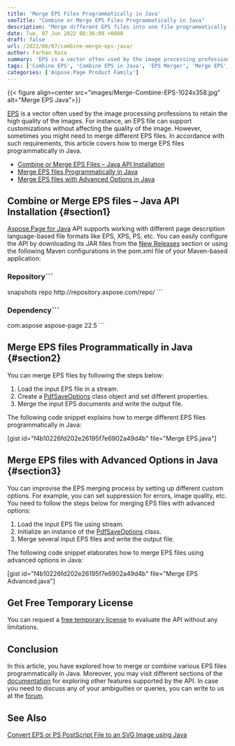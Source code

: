 ```yaml
---
title: 'Merge EPS Files Programmatically in Java'
seoTitle: "Combine or Merge EPS Files Programmatically in Java"
description: "Merge different EPS files into one file programmatically using Java. You can combine or append EPS files in Java based applications."
date: Tue, 07 Jun 2022 08:36:00 +0000
draft: false
url: /2022/06/07/combine-merge-eps-java/
author: Farhan Raza
summary: 'EPS is a vector often used by the image processing professions to retain the high quality of the images. For instance, an EPS file can support customizations without affecting the quality of the image. However, sometimes you might need to merge different EPS files. In accordance with such requirements, this article covers how to **merge EPS files programmatically in Java.**'
tags: ['Combine EPS', 'Combine EPS in Java', 'EPS Merger', 'Merge EPS', 'Merge EPS in Java']
categories: ['Aspose.Page Product Family']
---
```




{{< figure align=center src="images/Merge-Combine-EPS-1024x358.jpg" alt="Merge EPS Java">}}


[EPS][1] is a vector often used by the image processing professions to retain the high quality of the images. For instance, an EPS file can support customizations without affecting the quality of the image. However, sometimes you might need to merge different EPS files. In accordance with such requirements, this article covers how to merge EPS files programmatically in Java.

*   [Combine or Merge EPS Files – Java API Installation][2]
*   [Merge EPS files Programmatically in Java][3]
*   [Merge EPS files with Advanced Options in Java][4]

## Combine or Merge EPS files – Java API Installation {#section1}

[Aspose.Page for Java][5] API supports working with different page description language-based file formats like EPS, XPS, PS, etc. You can easily configure the API by downloading its JAR files from the [New Releases][6] section or using the following Maven configurations in the pom.xml file of your Maven-based application:

### Repository```
 <repositories>
     <repository>
         <id>snapshots</id>
         <name>repo</name>
         <url>http://repository.aspose.com/repo/</url>
     </repository>

</repositories>
```

### Dependency```
 <dependencies>
    <dependency>
        <groupId>com.aspose</groupId>
        <artifactId>aspose-page</artifactId>
        <version>22.5</version>
    </dependency>
</dependencies>
```

## Merge EPS files Programmatically in Java {#section2}

You can merge EPS files by following the steps below:

1.  Load the input EPS file in a stream.
2.  Create a [PdfSaveOptions][7] class object and set different properties.
3.  Merge the input EPS documents and write the output file.

The following code snippet explains how to merge different EPS files programmatically in Java:

\[gist id="f4b10226fd202e26195f7e6902a49d4b" file="Merge EPS.java"\]

## Merge EPS files with Advanced Options in Java {#section3}

You can improvise the EPS merging process by setting up different custom options. For example, you can set suppression for errors, image quality, etc. You need to follow the steps below for merging EPS files with advanced options:

1.  Load the input EPS file using stream.
2.  Initialize an instance of the [PdfSaveOptions][8] class.
3.  Merge several input EPS files and write the output file.

The following code snippet elaborates how to merge EPS files using advanced options in Java:

\[gist id="f4b10226fd202e26195f7e6902a49d4b" file="Merge EPS Advanced.java"\]

## Get Free Temporary License

You can request a [free temporary license][9] to evaluate the API without any limitations.

## Conclusion

In this article, you have explored how to merge or combine various EPS files programmatically in Java. Moreover, you may visit different sections of the [documentation][10] for exploring other features supported by the API. In case you need to discuss any of your ambiguities or queries, you can write to us at the [forum][11].

## See Also

[Convert EPS or PS PostScript File to an SVG Image using Java][12]


[1]: https://docs.fileformat.com/page-description-language/eps/
[2]: #section1
[3]: #section2
[4]: #section3
[5]: https://products.aspose.com/page/java
[6]: https://downloads.aspose.com/page/java
[7]: https://reference.aspose.com/page/java/com.aspose.eps.device/PdfSaveOptions
[8]: https://reference.aspose.com/page/java/com.aspose.eps.device/PdfSaveOptions
[9]: https://purchase.aspose.com/temporary-license
[10]: https://docs.aspose.com/page/java/
[11]: https://forum.aspose.com/c/svg/42
[12]: https://blog.aspose.com/2021/09/29/convert-eps-or-ps-postscript-to-svg/





